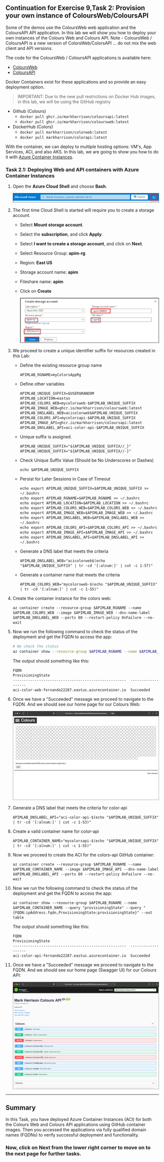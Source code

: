## Continuation for Exercise 9,Task 2: Provision your own instance of ColoursWeb/ColoursAPI

Some of the demos use the ColoursWeb web application and the ColoursAPI API application. In this lab we will show you how to deploy your own instances of the Colours Web and Colours API. Note - ColoursWeb / ColoursAPI is a new version of ColorsWeb/ColorsAPI ... do not mix the web client and API versions.

The code for the ColoursWeb / ColoursAPI applications is available here:

- [ColoursWeb](https://github.com/markharrison/ColoursWeb)
- [ColoursAPI](https://github.com/markharrison/ColoursAPI)

Docker Containers exist for these applications and so provide an easy deployment option.

> IMPORTANT: Due to the new pull restrictions on Docker Hub images, in this lab, we will be using the GitHub registry

- Github (Colours)
  - `docker pull ghcr.io/markharrison/coloursapi:latest`
  - `docker pull ghcr.io/markharrison/coloursweb:latest`
- DockerHub (Colors)
  - `docker pull markharrison/colorweb:latest`
  - `docker pull markharrison/colorapi:latest`

With the container, we can deploy to multiple hosting options: VM's, App Services, ACI, and also AKS. In this lab, we are going to show you how to do it with [Azure Container Instances](https://docs.microsoft.com/en-us/azure/container-instances/).

### Task 2.1: Deploying Web and API containers with Azure Container Instances

1. Open the **Azure Cloud Shell** and choose **Bash**.

     ![Azure Cloud Shell](media/cldshellicon.png)

1. The first time Cloud Shell is started will require you to create a storage account.

   - Select **Mount storage account**.
   - Select the **subscription**, and click **Apply**.
   - Select **I want to create a storage account**, and click on **Next**.
   - Select Resource Group: **apim-rg**
   - Region: **East US**
   - Storage account name: **apim<inject key="Deployment ID" enableCopy="false" />**
   - Fileshare name: **apim**
   - Click on **Create**

       ![](media/cldshl-strgaccount.png)
   
1. We proceed to create a unique identifier suffix for resources created in this Lab:

   - Define the existing resource group name

     ```
     APIMLAB_RGNAME=myColorsAppRg
     ```

   - Define other variables

     ```
     APIMLAB_UNIQUE_SUFFIX=$USER$RANDOM
     APIMLAB_LOCATION=eastus
     APIMLAB_COLORS_WEB=mycolorsweb-$APIMLAB_UNIQUE_SUFFIX
     APIMLAB_IMAGE_WEB=ghcr.io/markharrison/coloursweb:latest
     APIMLAB_DNSLABEL_WEB=acicolorweb$APIMLAB_UNIQUE_SUFFIX
     APIMLAB_COLORS_API=mycolorsapi-$APIMLAB_UNIQUE_SUFFIX
     APIMLAB_IMAGE_API=ghcr.io/markharrison/coloursapi:latest
     APIMLAB_DNSLABEL_API=aci-color-api-$APIMLAB_UNIQUE_SUFFIX
     ```

   - Unique suffix is assigned.

     ```
     APIMLAB_UNIQUE_SUFFIX="${APIMLAB_UNIQUE_SUFFIX//_}"
     APIMLAB_UNIQUE_SUFFIX="${APIMLAB_UNIQUE_SUFFIX//-}"
     ```

   - Check Unique Suffix Value (Should be No Underscores or Dashes)

     ```
     echo $APIMLAB_UNIQUE_SUFFIX
     ```

   - Persist for Later Sessions in Case of Timeout

     ```
     echo export APIMLAB_UNIQUE_SUFFIX=$APIMLAB_UNIQUE_SUFFIX >> ~/.bashrc
     echo export APIMLAB_RGNAME=$APIMLAB_RGNAME >> ~/.bashrc
     echo export APIMLAB_LOCATION=$APIMLAB_LOCATION >> ~/.bashrc
     echo export APIMLAB_COLORS_WEB=$APIMLAB_COLORS_WEB >> ~/.bashrc
     echo export APIMLAB_IMAGE_WEB=$APIMLAB_IMAGE_WEB >> ~/.bashrc
     echo export APIMLAB_DNSLABEL_WEB=$APIMLAB_DNSLABEL_WEB >> ~/.bashrc
     echo export APIMLAB_COLORS_API=$APIMLAB_COLORS_API >> ~/.bashrc
     echo export APIMLAB_IMAGE_API=$APIMLAB_IMAGE_API >> ~/.bashrc
     echo export APIMLAB_DNSLABEL_API=$APIMLAB_DNSLABEL_API >> ~/.bashrc
     ```

   - Generate a DNS label that meets the criteria

     ```
     APIMLAB_DNSLABEL_WEB="acicolorweb$(echo "$APIMLAB_UNIQUE_SUFFIX" | tr -cd '[:alnum:]' | cut -c 1-57)"
     ```

   - Generate a container name that meets the criteria

     ```
     APIMLAB_COLORS_WEB="mycolorsweb-$(echo "$APIMLAB_UNIQUE_SUFFIX" | tr -cd '[:alnum:]' | cut -c 1-55)"
     ```

1. Create the container instance for the colors web:

      ```  
      az container create --resource-group $APIMLAB_RGNAME --name $APIMLAB_COLORS_WEB --image $APIMLAB_IMAGE_WEB --dns-name-label $APIMLAB_DNSLABEL_WEB --ports 80 --restart-policy OnFailure --no-wait
      ```

1. Now we run the following command to check the status of the deployment and get the FQDN to access the app:

    ```bash
    # We check the status
    az container show --resource-group $APIMLAB_RGNAME --name $APIMLAB_COLORS_WEB --query "{FQDN:ipAddress.fqdn,ProvisioningState:provisioningState}" --out table
    ```

    The output should something like this:

      ```
      FQDN                                                  ProvisioningState
      ----------------------------------------------------  -------------------
      aci-color-web-fernando22287.eastus.azurecontainer.io  Succeeded
      ```

1. Once we have a "Succeeded" message we proceed to navigate to the FQDN. And we should see our home page for our Colours Web:

   ![Colours Web](media/02.png)


1. Generate a DNS label that meets the criteria for color-api
  
     ```
     APIMLAB_DNSLABEL_API="aci-color-api-$(echo "$APIMLAB_UNIQUE_SUFFIX" | tr -cd '[:alnum:]' | cut -c 1-53)"
     ```

1. Create a valid container name for color-api

     ```
     APIMLAB_CONTAINER_NAME="mycolorsapi-$(echo "$APIMLAB_UNIQUE_SUFFIX" | tr -cd '[:alnum:]' | cut -c 1-55)"
     ```


1. Now we proceed to create the ACI for the colors-api GitHub container:

   ```
   az container create --resource-group $APIMLAB_RGNAME --name $APIMLAB_CONTAINER_NAME --image $APIMLAB_IMAGE_API --dns-name-label $APIMLAB_DNSLABEL_API --ports 80 --restart-policy OnFailure --no-wait

   ```

1. Now we run the following command to check the status of the deployment and get the FQDN to access the app:

   ```
   az container show --resource-group $APIMLAB_RGNAME --name $APIMLAB_CONTAINER_NAME --query "provisioningState" --query "{FQDN:ipAddress.fqdn,ProvisioningState:provisioningState}" --out table
   ```

   The output should something like this:

   ```
   FQDN                                                  ProvisioningState
   ----------------------------------------------------  -------------------
   aci-color-api-fernando22287.eastus.azurecontainer.io  Succeeded
   ```

1. Once we have a "Succeeded" message we proceed to navigate to the FQDN. And we should see our home page (Swagger UI) for our Colours API:

    ![Colours API](media/03.png)
---
## Summary
In this Task, you have deployed Azure Container Instances (ACI) for both the Colours Web and Colours API applications using GitHub container images. Then you accessed the applications via fully qualified domain names (FQDNs) to verify successful deployment and functionality.

### Now, click on Next from the lower right corner to move on to the next page for further tasks.
